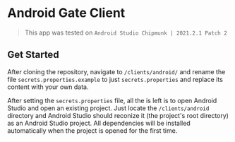 # Android Gate Client
> This app was tested on `Android Studio Chipmunk | 2021.2.1 Patch 2`

## Get Started
After cloning the repository, navigate to `/clients/android/` and rename the file `secrets.properties.example` to just `secrets.properties` and replace its content with your own data.

After setting the `secrets.properties` file, all the is left is to open Android Studio and open an existing project. Just locate the `/clients/android` directory and Android Studio should reconize it (the project's root directory) as an Android Studio project. All dependencies will be installed automatically when the project is opened for the first time.
